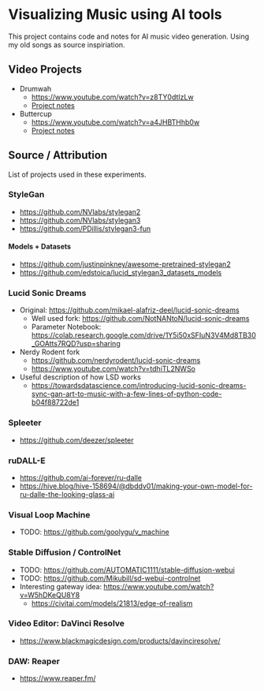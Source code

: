 # Visualizing Music using AI tools
This project contains code and notes for AI music video generation. Using my old songs as source inspiriation.


## Video Projects
* Drumwah
  * https://www.youtube.com/watch?v=z8TY0dtIzLw
  * [Project notes](projects/drumwah/)
* Buttercup
  * https://www.youtube.com/watch?v=a4JHBTHhb0w
  * [Project notes](projects/buttercup/)


## Source / Attribution
List of projects used in these experiments.

### StyleGan
* https://github.com/NVlabs/stylegan2
* https://github.com/NVlabs/stylegan3
* https://github.com/PDillis/stylegan3-fun

#### Models + Datasets
* https://github.com/justinpinkney/awesome-pretrained-stylegan2
* https://github.com/edstoica/lucid_stylegan3_datasets_models

### Lucid Sonic Dreams
* Original: https://github.com/mikael-alafriz-deel/lucid-sonic-dreams
  * Well used fork: https://github.com/NotNANtoN/lucid-sonic-dreams
  * Parameter Notebook: https://colab.research.google.com/drive/1Y5i50xSFIuN3V4Md8TB30_GOAtts7RQD?usp=sharing
* Nerdy Rodent fork
  * https://github.com/nerdyrodent/lucid-sonic-dreams
  * https://www.youtube.com/watch?v=tdhiTL2NWSo
* Useful description of how LSD works
  * https://towardsdatascience.com/introducing-lucid-sonic-dreams-sync-gan-art-to-music-with-a-few-lines-of-python-code-b04f88722de1

### Spleeter
* https://github.com/deezer/spleeter

### ruDALL-E
* https://github.com/ai-forever/ru-dalle
* https://hive.blog/hive-158694/@dbddv01/making-your-own-model-for-ru-dalle-the-looking-glass-ai

### Visual Loop Machine
* TODO: https://github.com/goolygu/v_machine

### Stable Diffusion / ControlNet
* TODO: https://github.com/AUTOMATIC1111/stable-diffusion-webui
* TODO: https://github.com/Mikubill/sd-webui-controlnet
* Interesting gateway idea: https://www.youtube.com/watch?v=W5hDKeQU8Y8
  * https://civitai.com/models/21813/edge-of-realism

### Video Editor: DaVinci Resolve
* https://www.blackmagicdesign.com/products/davinciresolve/

### DAW: Reaper
* https://www.reaper.fm/
